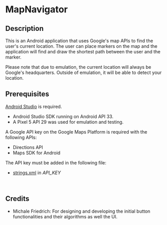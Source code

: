 # MapNavigator

## Description
This is an Android application that uses Google's map APIs to find the user's current location. The user can place markers on the map and the application will find and draw the shortest path between the user and the marker.

Please note that due to emulation, the current location will always be Google's headquarters. Outside of emulation, it will be able to detect your location.

## Prerequisites
[Android Studio](https://developer.android.com/studio) is required.
- Android Studio SDK running on Android API 33.
- A Pixel 5 API 29 was used for emulation and testing.

A Google API key on the Google Maps Platform is required with the following APIs:
- Directions API
- Maps SDK for Android<br>

The API key must be added in the following file:
- [strings.xml](https://github.com/Chris-Archive/MapNavigator/blob/main/app/src/main/res/values/strings.xml) in *API_KEY*
<br>

## Credits
- Michale Friedrich: For designing and developing the initial button functionalities and their algorithms as well the UI.
